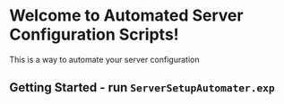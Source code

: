 # Welcome to Automated Server Configuration Scripts!
This is a way to automate your server configuration

## Getting Started - run `ServerSetupAutomater.exp`
